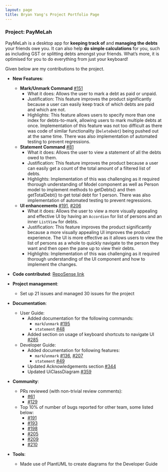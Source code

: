 ```yaml
---
layout: page
title: Bryan Yang's Project Portfolio Page
---
```


### Project: PayMeLah

PayMeLah is a desktop app for **keeping track of** and **managing the debts** your friends owe you. It can also help **do simple calculations** for you, such as including GST or splitting debts amongst your friends. What’s more, it is optimised for you to do everything from just your keyboard!

Given below are my contributions to the project.

* **New Features**:
    * **Mark/Unmark Command** [#151](https://github.com/AY2223S1-CS2103T-W13-3/tp/pull/151)
        * What it does: Allows the user to mark a debt as paid or unpaid.
        * Justification: This feature improves the product significantly because a user can easily keep track of which debts are paid and which are not.
        * Highlights: This feature allows users to specify more than one index for debts-to-mark, allowing users to mark multiple debts at once.
        Implementation of this feature was not too difficult as there was code of similar functionality (`DeleteDebt`) being pushed out at the same time. There was also implementation of automated testing to prevent regressions.
    * **Statement Command** [#81](https://github.com/AY2223S1-CS2103T-W13-3/tp/pull/81)
        * What it does: Allows the user to view a statement of all the debts owed to them.
        * Justification: This feature improves the product because a user can easily get a count of the total amount of a filtered list of debts.
        * Highlights: Implementation of this was challenging as it required thorough understanding of Model component as well as Person model to implement methods to getDebts() and then getTotalDebt() to get total debt for 1 person. There was also implementation of automated testing to prevent regressions.
    * **UI enhancements** [#191](https://github.com/AY2223S1-CS2103T-W13-3/tp/pull/191), [#206](https://github.com/AY2223S1-CS2103T-W13-3/tp/pull/206)
        * What it does: Allows the user to view a more visually appealing and effective UI by having an `Accordion` for list of persons and an inner `ListView` for debts.
        * Justification: This feature improves the product significantly because a more visually appealing UI improves the product experience. The UI is more effective as it allows users to view the list of persons as a whole to quickly navigate to the person they want and then open the pane up to view their debts.
        * Highlights: Implementation of this was challenging as it required thorough understanding of the UI component and how to implement the changes.
* **Code contributed**: [RepoSense link](https://nus-cs2103-ay2223s1.github.io/tp-dashboard/?search=&sort=groupTitle&sortWithin=title&timeframe=commit&mergegroup=&groupSelect=groupByRepos&breakdown=true&checkedFileTypes=docs~functional-code~test-code~other&since=2022-09-16&tabOpen=true&tabType=authorship&tabAuthor=TheSoggy&tabRepo=AY2223S1-CS2103T-W13-3%2Ftp%5Bmaster%5D&authorshipIsMergeGroup=false&authorshipFileTypes=docs~functional-code~test-code~other&authorshipIsBinaryFileTypeChecked=false&authorshipIsIgnoredFilesChecked=false)

* **Project management**:
    * Set up 21 issues and managed 30 issues for the project

* **Documentation**:
    * User Guide:
        * Added documentation for the following commands:
            * `mark`/`unmark` [#195](https://github.com/AY2223S1-CS2103T-W13-3/tp/pull/195)
            * `statement` [#48](https://github.com/AY2223S1-CS2103T-W13-3/tp/pull/48)
        * Added section on usage of keyboard shortcuts to navigate UI [#285](https://github.com/AY2223S1-CS2103T-W13-3/tp/pull/285)
    * Developer Guide:
        * Added documentation for following features:
            * `mark`/`unmark` [#136](https://github.com/AY2223S1-CS2103T-W13-3/tp/pull/136), [#207](https://github.com/AY2223S1-CS2103T-W13-3/tp/pull/207)
            * `statement` [#49](https://github.com/AY2223S1-CS2103T-W13-3/tp/pull/49)
        * Updated Acknowledgements section [#344](https://github.com/AY2223S1-CS2103T-W13-3/tp/pull/344)
        * Updated UiClassDiagram [#359](https://github.com/AY2223S1-CS2103T-W13-3/tp/pull/359)

* **Community**:
    * PRs reviewed (with non-trivial review comments):
        * [#61](https://github.com/AY2223S1-CS2103T-W13-3/tp/pull/61)
        * [#129](https://github.com/AY2223S1-CS2103T-W13-3/tp/pull/129)
    * Top 10% of number of bugs reported for other team, some listed below:
        * [#191](https://github.com/AY2223S1-CS2103T-T15-1/tp/issues/191)
        * [#193](https://github.com/AY2223S1-CS2103T-T15-1/tp/issues/193)
        * [#198](https://github.com/AY2223S1-CS2103T-T15-1/tp/issues/198)
        * [#205](https://github.com/AY2223S1-CS2103T-T15-1/tp/issues/205)
        * [#209](https://github.com/AY2223S1-CS2103T-T15-1/tp/issues/209)
        * [#210](https://github.com/AY2223S1-CS2103T-T15-1/tp/issues/210)

* **Tools**:
    * Made use of PlantUML to create diagrams for the Developer Guide
